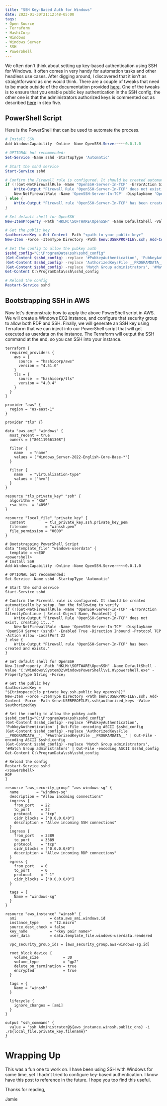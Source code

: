 ```yaml
---
title: "SSH Key-Based Auth for Windows"
date: 2023-01-30T21:12:48-05:00
tags: 
- Open Source
- Terraform
- HashiCorp
- Windows
- Windows Server
- SSH
- PowerShell
---
```


We often don't think about setting up key-based authentication using SSH for Windows. It often comes in very handy for automation tasks and other headless use cases. After digging around, I discovered that it isn't as straightforward as one would think. There are a couple of tweaks that need to be made outside of the documentation provided [here](https://learn.microsoft.com/en-us/windows-server/administration/openssh/openssh_keymanagement). One of the tweaks is to ensure that you enable public key authentication in the SSH config, the other one is that the administrators authorized keys is commented out as described [here](https://stackoverflow.com/a/50502015) in step five. 

## PowerShell Script

Here is the PowerShell that can be used to automate the process.

```PowerShell
# Install SSH
Add-WindowsCapability -Online -Name OpenSSH.Server~~~~0.0.1.0

# OPTIONAL but recommended:
Set-Service -Name sshd -StartupType 'Automatic'

# Start the sshd service
Start-Service sshd

# Confirm the Firewall rule is configured. It should be created automatically by setup. Run the following to verify
if (!(Get-NetFirewallRule -Name "OpenSSH-Server-In-TCP" -ErrorAction SilentlyContinue | Select-Object Name, Enabled)) {
    Write-Output "Firewall Rule 'OpenSSH-Server-In-TCP' does not exist, creating it..."
    New-NetFirewallRule -Name 'OpenSSH-Server-In-TCP' -DisplayName 'OpenSSH Server (sshd)' -Enabled True -Direction Inbound -Protocol TCP -Action Allow -LocalPort 22
} else {
    Write-Output "Firewall rule 'OpenSSH-Server-In-TCP' has been created and exists."
}

# Set default shell for OpenSSH
New-ItemProperty -Path "HKLM:\SOFTWARE\OpenSSH" -Name DefaultShell -Value "C:\Windows\System32\WindowsPowerShell\v1.0\powershell.exe" -PropertyType String -Force;

# Get the public key 
$authorizedKey = Get-Content -Path "<path to your public key>"
New-Item -Force -ItemType Directory -Path $env:USERPROFILE\.ssh; Add-Content -Force -Path $env:USERPROFILE\.ssh\authorized_keys -Value $authorizedKey

# Set the config to allow the pubkey auth
$sshd_config="C:\ProgramData\ssh\sshd_config" 
(Get-Content $sshd_config) -replace '#PubkeyAuthentication', 'PubkeyAuthentication' | Out-File -encoding ASCII $sshd_config
(Get-Content $sshd_config) -replace 'AuthorizedKeysFile __PROGRAMDATA__', '#AuthorizedKeysFile __PROGRAMDATA__' | Out-File -encoding ASCII $sshd_config
(Get-Content $sshd_config) -replace 'Match Group administrators', '#Match Group administrators' | Out-File -encoding ASCII $sshd_config
Get-Content C:\ProgramData\ssh\sshd_config

# Reload the config
Restart-Service sshd
```

## Bootstrapping SSH in AWS 

Now let's demonstrate how to apply the above PowerShell script in AWS. We will create a Windows EC2 instance, and configure that security group to allow both RDP and SSH. Finally, we will generate an SSH key using Terraform that we can inject into our PowerShell script that will get executed as userdata on the instance. The Terraform will output the SSH command at the end, so you can SSH into your instance.

```HCL
terraform {
  required_providers {
    aws = {
      source  = "hashicorp/aws"
      version = "4.51.0"
    }
    tls = {
      source  = "hashicorp/tls"
      version = "4.0.4"
    }
  }
}

provider "aws" {
  region = "us-east-1"
}

provider "tls" {}

data "aws_ami" "windows" {
  most_recent = true
  owners = ["801119661308"]

  filter {
    name   = "name"
    values = ["Windows_Server-2022-English-Core-Base-*"]
  }

  filter {
    name   = "virtualization-type"
    values = ["hvm"]
  }  
}

resource "tls_private_key" "ssh" {
  algorithm = "RSA"
  rsa_bits  = "4096"
}

resource "local_file" "private_key" {
  content         = tls_private_key.ssh.private_key_pem
  filename        = "winssh.pem"
  file_permission = "0600"
}

# Bootstrapping PowerShell Script
data "template_file" "windows-userdata" {
  template = <<EOF
<powershell>
# Install SSH
Add-WindowsCapability -Online -Name OpenSSH.Server~~~~0.0.1.0

# OPTIONAL but recommended:
Set-Service -Name sshd -StartupType 'Automatic'

# Start the sshd service
Start-Service sshd

# Confirm the Firewall rule is configured. It should be created automatically by setup. Run the following to verify
if (!(Get-NetFirewallRule -Name "OpenSSH-Server-In-TCP" -ErrorAction SilentlyContinue | Select-Object Name, Enabled)) {
    Write-Output "Firewall Rule 'OpenSSH-Server-In-TCP' does not exist, creating it..."
    New-NetFirewallRule -Name 'OpenSSH-Server-In-TCP' -DisplayName 'OpenSSH Server (sshd)' -Enabled True -Direction Inbound -Protocol TCP -Action Allow -LocalPort 22
} else {
    Write-Output "Firewall rule 'OpenSSH-Server-In-TCP' has been created and exists."
}

# Set default shell for OpenSSH
New-ItemProperty -Path "HKLM:\SOFTWARE\OpenSSH" -Name DefaultShell -Value "C:\Windows\System32\WindowsPowerShell\v1.0\powershell.exe" -PropertyType String -Force;

# Get the public key 
$authorizedKey = "${trimspace(tls_private_key.ssh.public_key_openssh)}"
New-Item -Force -ItemType Directory -Path $env:USERPROFILE\.ssh; Add-Content -Force -Path $env:USERPROFILE\.ssh\authorized_keys -Value $authorizedKey

# Set the config to allow the pubkey auth
$sshd_config="C:\ProgramData\ssh\sshd_config" 
(Get-Content $sshd_config) -replace '#PubkeyAuthentication', 'PubkeyAuthentication' | Out-File -encoding ASCII $sshd_config
(Get-Content $sshd_config) -replace 'AuthorizedKeysFile __PROGRAMDATA__', '#AuthorizedKeysFile __PROGRAMDATA__' | Out-File -encoding ASCII $sshd_config
(Get-Content $sshd_config) -replace 'Match Group administrators', '#Match Group administrators' | Out-File -encoding ASCII $sshd_config
Get-Content C:\ProgramData\ssh\sshd_config

# Reload the config
Restart-Service sshd
</powershell>
EOF
}

resource "aws_security_group" "aws-windows-sg" {
  name        = "windows-sg"
  description = "Allow incoming connections"
  ingress {
    from_port   = 22
    to_port     = 22
    protocol    = "tcp"
    cidr_blocks = ["0.0.0.0/0"]
    description = "Allow incoming SSH connections"
  }  
  ingress {
    from_port   = 3389
    to_port     = 3389
    protocol    = "tcp"
    cidr_blocks = ["0.0.0.0/0"]
    description = "Allow incoming RDP connections"
  }  
  egress {
    from_port   = 0
    to_port     = 0
    protocol    = "-1"
    cidr_blocks = ["0.0.0.0/0"]
  }  
  
  tags = {
    Name = "windows-sg"
  }
}

resource "aws_instance" "winssh" {
  ami               = data.aws_ami.windows.id
  instance_type     = "t2.micro"  
  source_dest_check = false
  key_name          = "<key pair name>"
  user_data         = data.template_file.windows-userdata.rendered 

  vpc_security_group_ids = [aws_security_group.aws-windows-sg.id]

  root_block_device {
    volume_size           = 30
    volume_type           = "gp2"
    delete_on_termination = true
    encrypted             = true
  }

  tags = {
    Name = "winssh"
  }

  lifecycle {
    ignore_changes = [ami]
  }
}

output "ssh_command" {
  value = "ssh Administrator@${aws_instance.winssh.public_dns} -i ./${local_file.private_key.filename}"
}
```

# Wrapping Up

This was a fun one to work on. I have been using SSH with Windows for some time, yet I hadn't tried to configure key-based authentication. I know have this post to reference in the future. I hope you too find this useful.

Thanks for reading,

Jamie